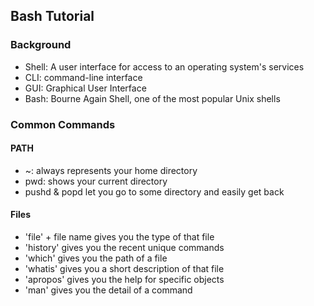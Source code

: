 ## Bash Tutorial

### Background
* Shell: A user interface for access to an operating system's services
* CLI: command-line interface
* GUI: Graphical User Interface
* Bash: Bourne Again Shell, one of the most popular Unix shells

### Common Commands
#### PATH
* ~: always represents your home directory
* pwd: shows your current directory
* pushd & popd let you go to some directory and easily get back

#### Files
* 'file' + file name gives you the type of that file
* 'history' gives you the recent unique commands
* 'which' gives you the path of a file
* 'whatis' gives you a short description of that file
* 'apropos' gives you the help for specific objects
* 'man' gives you the detail of a command
